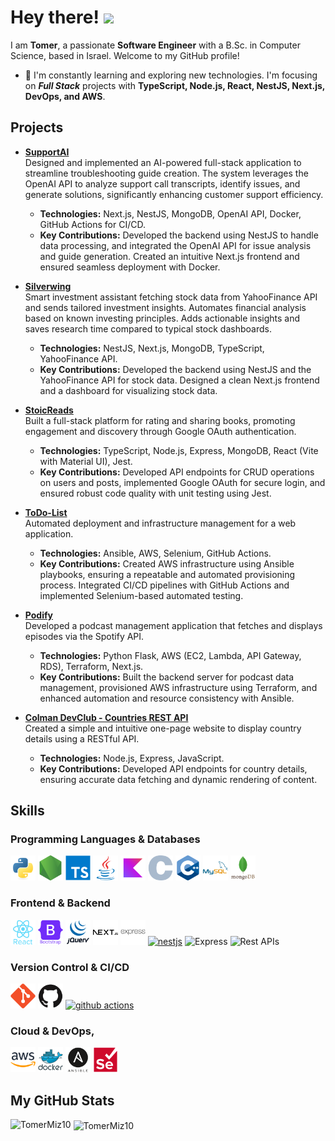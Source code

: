 # Hey there! ![](https://user-images.githubusercontent.com/18350557/176309783-0785949b-9127-417c-8b55-ab5a4333674e.gif)

I am **Tomer**, a passionate **Software Engineer** with a B.Sc. in Computer Science, based in Israel. Welcome to my GitHub profile!

- 🌱 I'm constantly learning and exploring new technologies. I'm focusing on ***Full Stack*** projects with **TypeScript, Node.js, React, NestJS, Next.js, DevOps, and AWS**.

## Projects

- [**SupportAI**](https://github.com/SupportAI-Project)  
  Designed and implemented an AI-powered full-stack application to streamline troubleshooting guide creation. The system leverages the OpenAI API to analyze support call transcripts, identify issues, and generate solutions, significantly enhancing customer support efficiency.  
  - **Technologies:** Next.js, NestJS, MongoDB, OpenAI API, Docker, GitHub Actions for CI/CD.  
  - **Key Contributions:** Developed the backend using NestJS to handle data processing, and integrated the OpenAI API for issue analysis and guide generation. Created an intuitive Next.js frontend and ensured seamless deployment with Docker.

- [**Silverwing**](https://github.com/Silver-Wing-Project)  
  Smart investment assistant fetching stock data from YahooFinance API and sends tailored investment insights. 
Automates financial analysis based on known investing principles.
Adds actionable insights and saves research time compared to typical stock dashboards.  
  - **Technologies:** NestJS, Next.js, MongoDB, TypeScript, YahooFinance API.  
  - **Key Contributions:** Developed the backend using NestJS and the YahooFinance API for stock data. Designed a clean Next.js frontend and a dashboard for visualizing stock data.

- [**StoicReads**](https://github.com/nitzanto/StoicReads)  
  Built a full-stack platform for rating and sharing books, promoting engagement and discovery through Google OAuth authentication.  
  - **Technologies:** TypeScript, Node.js, Express, MongoDB, React (Vite with Material UI), Jest.  
  - **Key Contributions:** Developed API endpoints for CRUD operations on users and posts, implemented Google OAuth for secure login, and ensured robust code quality with unit testing using Jest.  

- [**ToDo-List**](https://github.com/JosephOri/DevOps-project)  
  Automated deployment and infrastructure management for a web application.  
  - **Technologies:** Ansible, AWS, Selenium, GitHub Actions.  
  - **Key Contributions:** Created AWS infrastructure using Ansible playbooks, ensuring a repeatable and automated provisioning process. Integrated CI/CD pipelines with GitHub Actions and implemented Selenium-based automated testing.  

- [**Podify**](https://github.com/NTTM-Cloud-Solutions/AWS)  
  Developed a podcast management application that fetches and displays episodes via the Spotify API.  
  - **Technologies:** Python Flask, AWS (EC2, Lambda, API Gateway, RDS), Terraform, Next.js.  
  - **Key Contributions:** Built the backend server for podcast data management, provisioned AWS infrastructure using Terraform, and enhanced automation and resource consistency with Ansible.  

- [**Colman DevClub - Countries REST API**](https://github.com/TomerMiz10/DevClub-Countries)  
  Created a simple and intuitive one-page website to display country details using a RESTful API.  
  - **Technologies:** Node.js, Express, JavaScript.  
  - **Key Contributions:** Developed API endpoints for country details, ensuring accurate data fetching and dynamic rendering of content.  


## Skills

### Programming Languages & Databases
<a href="https://www.python.org/" target="_blank" rel="noreferrer"><img src="https://raw.githubusercontent.com/devicons/devicon/master/icons/python/python-original.svg" alt="python" width="40" height="40"/><a>
<a href="https://nodejs.org/" target="_blank" rel="noreferrer"><img src="https://raw.githubusercontent.com/devicons/devicon/master/icons/nodejs/nodejs-original.svg" alt="nodejs" width="40" height="40"/></a>
<a href="https://www.typescriptlang.org/" target="_blank" rel="noreferrer"><img src="https://raw.githubusercontent.com/devicons/devicon/master/icons/typescript/typescript-original.svg" alt="typescript" width="40" height="40"/></a>
<a href="https://www.java.com" target="_blank" rel="noreferrer"><img src="https://raw.githubusercontent.com/devicons/devicon/master/icons/java/java-original.svg" alt="java" width="40" height="40"/></a>
<a href="https://kotlinlang.org/" target="_blank" rel="noreferrer"><img src="https://raw.githubusercontent.com/devicons/devicon/master/icons/kotlin/kotlin-original.svg" alt="kotlin" width="40" height="40"/></a>
<a href="https://www.cprogramming.com/" target="_blank" rel="noreferrer"><img src="https://raw.githubusercontent.com/devicons/devicon/master/icons/c/c-original.svg" alt="c" width="40" height="40"/></a>
<a href="https://isocpp.org/" target="_blank" rel="noreferrer"><img src="https://raw.githubusercontent.com/devicons/devicon/master/icons/cplusplus/cplusplus-original.svg" alt="cplusplus" width="40" height="40"/></a>
<a href="https://www.mysql.com/" target="_blank" rel="noreferrer"><img src="https://raw.githubusercontent.com/devicons/devicon/master/icons/mysql/mysql-original-wordmark.svg" alt="mysql" width="40" height="40"/></a>
<a href="https://www.mongodb.com/" target="_blank" rel="noreferrer"><img src="https://raw.githubusercontent.com/devicons/devicon/master/icons/mongodb/mongodb-original-wordmark.svg" alt="mongodb" width="40" height="40"/></a>

### Frontend & Backend
<a href="https://reactjs.org/" target="_blank" rel="noreferrer"><img src="https://raw.githubusercontent.com/devicons/devicon/master/icons/react/react-original-wordmark.svg" alt="react" width="40" height="40"/></a>
<a href="https://getbootstrap.com" target="_blank" rel="noreferrer"><img src="https://raw.githubusercontent.com/devicons/devicon/master/icons/bootstrap/bootstrap-plain-wordmark.svg" alt="bootstrap" width="40" height="40"/></a>
<a href="https://jquery.com/" target="_blank" rel="noreferrer"><img src="https://raw.githubusercontent.com/devicons/devicon/master/icons/jquery/jquery-original-wordmark.svg" alt="jquery" width="40" height="40"/></a>
<a href="https://nextjs.org/" target="_blank" rel="noreferrer"><img src="https://raw.githubusercontent.com/devicons/devicon/master/icons/nextjs/nextjs-original-wordmark.svg" alt="nextjs" width="40" height="40"/></a>
<a href="https://expressjs.com" target="_blank" rel="noreferrer"><img src="https://raw.githubusercontent.com/devicons/devicon/master/icons/express/express-original-wordmark.svg" alt="express" width="40" height="40"/></a>
<a href="https://nestjs.com/" target="_blank" rel="noreferrer"><img src="https://www.vectorlogo.zone/logos/nestjs/nestjs-icon.svg" alt="nestjs" width="40" height="40"/></a>
![Express](https://img.shields.io/badge/-Express-000000?style=flat&logo=express&logoColor=white)
![Rest APIs](https://img.shields.io/badge/-Rest%20APIs-00897B?style=flat&logo=rest-api&logoColor=white)

### Version Control & CI/CD
<a href="https://git-scm.com/" target="_blank" rel="noreferrer"><img src="https://raw.githubusercontent.com/devicons/devicon/master/icons/git/git-original.svg" alt="git bash" width="40" height="40"/></a>
<a href="https://github.com/" target="_blank" rel="noreferrer"><img src="https://raw.githubusercontent.com/devicons/devicon/master/icons/github/github-original.svg" alt="github" width="40" height="40"/></a>
<a href="https://github.com/features/actions" target="_blank" rel="noreferrer"><img src="https://avatars.githubusercontent.com/u/44036562?s=200&v=4" alt="github actions" width="40" height="40"/></a>

### Cloud & DevOps, 
<a href="https://aws.amazon.com/" target="_blank" rel="noreferrer"><img src="https://raw.githubusercontent.com/devicons/devicon/master/icons/amazonwebservices/amazonwebservices-original-wordmark.svg" alt="aws" width="40" height="40"/></a>
<a href="https://www.docker.com/" target="_blank" rel="noreferrer"><img src="https://raw.githubusercontent.com/devicons/devicon/master/icons/docker/docker-original-wordmark.svg" alt="docker" width="40" height="40"/></a>
<a href="https://www.ansible.com/" target="_blank" rel="noreferrer"><img src="https://raw.githubusercontent.com/devicons/devicon/master/icons/ansible/ansible-original-wordmark.svg" alt="ansible" width="40" height="40"/></a>
<a href="https://www.selenium.dev/" target="_blank" rel="noreferrer"><img src="https://raw.githubusercontent.com/devicons/devicon/master/icons/selenium/selenium-original.svg" alt="selenium" width="40" height="40"/></a>


## My GitHub Stats
<p><img align="left" src="https://github-readme-stats.vercel.app/api/top-langs?username=TomerMiz10&show_icons=true&locale=en&layout=compact" alt="TomerMiz10" /></p>
<p>&nbsp;<img align="center" src="https://github-readme-stats.vercel.app/api?username=TomerMiz10&show_icons=true&locale=en" alt="TomerMiz10" /></p>
